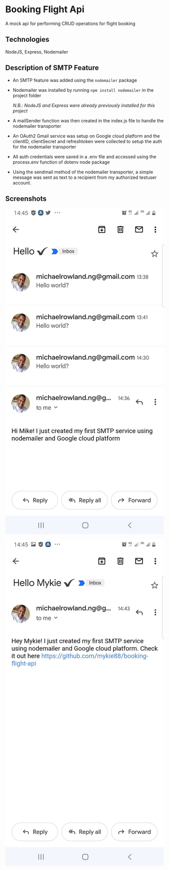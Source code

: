 # Booking Flight Api

A mock api for performing CRUD operations for flight booking

## Technologies

NodeJS, Express, Nodemailer


## Description of SMTP Feature

* An SMTP feature was added using the `nodemailer` package

* Nodemailer was installed by running `npm install nodemailer` in the project folder

    *N.B.: NodeJS and Express were already previously installed for this project*

* A mailSender function was then created in the index.js file to handle the nodemailer transporter

* An OAuth2 Gmail service was setup on Google cloud platform and the clientID, clientSecret and refreshtoken were collected to setup the auth for the nodemailer transporter

* All auth credentials were saved in a .env file and accessed using the process.env function of dotenv node package

* Using the sendmail method of the nodemailer transporter, a simple message was sent as text to a recipient from my authorized testuser account.


## Screenshots 

![Snapshot1 of mail received](emailSnapshot1.jpg)

![Snapshot of mail received](emailSnapshot.jpg)
